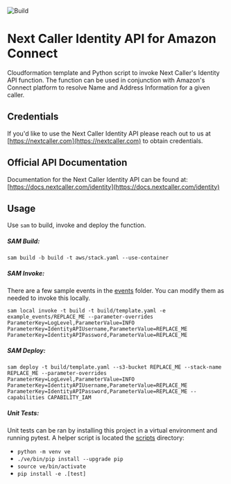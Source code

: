 ![Build](https://github.com/nextcaller/amazon-connect-identity/workflows/Build/badge.svg)

# Next Caller Identity API for Amazon Connect

Cloudformation template and Python script to invoke Next Caller's Identity API function. The function can be used in conjunction with Amazon's Connect platform to resolve Name and Address Information for a given caller.

## Credentials

If you'd like to use the Next Caller Identity API please reach out to us at [https://nextcaller.com](https://nextcaller.com) to obtain credentials.

## Official API Documentation

Documentation for the Next Caller Identity API can be found at: [https://docs.nextcaller.com/identity](https://docs.nextcaller.com/identity)

## Usage

Use `sam` to build, invoke and deploy the function.

##### SAM Build:
`sam build -b build -t aws/stack.yaml --use-container`

##### SAM Invoke:
There are a few sample events in the [events](events/) folder. You can modify them as needed to invoke this locally.

`sam local invoke -t build -t build/template.yaml -e example_events/REPLACE_ME --parameter-overrides ParameterKey=LogLevel,ParameterValue=INFO ParameterKey=IdentityAPIUsername,ParameterValue=REPLACE_ME ParameterKey=IdentityAPIPassword,ParameterValue=REPLACE_ME`

##### SAM Deploy:
`sam deploy -t build/template.yaml --s3-bucket REPLACE_ME --stack-name REPLACE_ME --parameter-overrides ParameterKey=LogLevel,ParameterValue=INFO ParameterKey=IdentityAPIUsername,ParameterValue=REPLACE_ME ParameterKey=IdentityAPIPassword,ParameterValue=REPLACE_ME --capabilities CAPABILITY_IAM`

##### Unit Tests:
Unit tests can be ran by installing this project in a virtual environment and running pytest. A helper script is located the [scripts](./scripts) directory:

* `python -m venv ve`
* `./ve/bin/pip install --upgrade pip`
* `source ve/bin/activate`
* `pip install -e .[test]`
